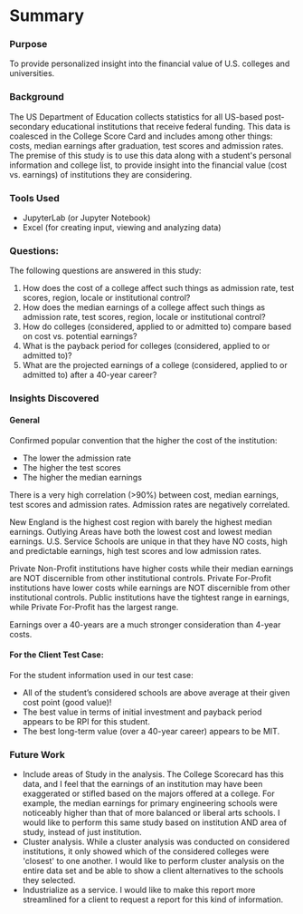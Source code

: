 # Summary
### Purpose  
To provide personalized insight into the financial value of U.S. colleges and universities.  
  
### Background
The US Department of Education collects statistics for all US-based post-secondary educational institutions that receive federal funding. This data is coalesced in the College Score Card and includes among other things: costs, median earnings after graduation, test scores and admission rates. The premise of this study is to use this data along with a student's personal information and college list, to provide insight into the financial value (cost vs. earnings) of institutions they are considering.   

### Tools Used
* JupyterLab (or Jupyter Notebook)
* Excel (for creating input, viewing and analyzing data)

### Questions:
The following questions are answered in this study:
1. How does the cost of a college affect such things as admission rate, test scores, region, locale or institutional control?
2. How does the median earnings of a college affect such things as admission rate, test scores, region, locale or institutional control?
3. How do colleges (considered, applied to or admitted to) compare based on cost vs. potential earnings?
4. What is the payback period for colleges (considered, applied to or admitted to)?
5. What are the projected earnings of a college (considered, applied to or  admitted to) after a 40-year career?

### Insights Discovered
#### General
Confirmed popular convention that the higher the cost of the institution:
* The lower the admission rate
* The higher the test scores
* The higher the median earnings

There is a very high correlation (>90%) between cost, median earnings, test scores and admission rates. Admission rates are negatively correlated.

New England is the highest cost region with barely the highest median earnings. Outlying Areas have both the lowest cost and lowest median earnings. U.S. Service Schools are unique in that they have NO costs, high and predictable earnings, high test scores and low admission rates. 

Private Non-Profit institutions have higher costs while their median earnings are NOT discernible from other institutional controls. Private For-Profit institutions have lower costs while earnings are NOT discernible from other institutional controls. Public institutions have the tightest range in earnings, while Private For-Profit has the largest range. 

Earnings over a 40-years are a much stronger consideration than 4-year costs.

#### For the Client Test Case:
For the student information used in our test case:
* All of the student’s considered schools are above average at their given cost point (good value)!
* The best value in terms of initial investment and payback period appears to be RPI for this student.
* The best long-term value (over a 40-year career) appears to be MIT.

### Future Work
* Include areas of Study in the analysis. The College Scorecard has this data, and I feel that the earnings of an institution may have been exaggerated or stifled based on the majors offered at a college. For example, the median earnings for primary engineering schools were noticeably higher than that of more balanced or liberal arts schools. I would like to perform this same study based on institution AND area of study, instead of just institution.
* Cluster analysis. While a cluster analysis was conducted on considered institutions, it only showed which of the considered colleges were 'closest' to one another. I would like to perform cluster analysis on the entire data set and be able to show a client alternatives to the schools they selected.
* Industrialize as a service. I would like to make this report more streamlined for a client to request a report for this kind of information.
